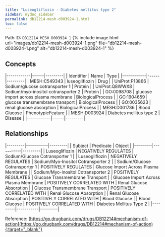 ```yaml
---
title: "Luseogliflozin - Diabetes mellitus type 2"
sidebar: mydoc_sidebar
permalink: db12214-mesh-d003924-1.html
toc: false 
---
```



Path ID: `DB12214_MESH_D003924_1`
{% include image.html url="images/db12214-mesh-d003924-1.png" file="db12214-mesh-d003924-1.png" alt="db12214-mesh-d003924-1" %}

## Concepts

|------------|------|---------|
| Identifier | Name | Type    |
|------------|------|---------|
| MESH:C549343 | luseogliflozin | Drug |
| UniProt:P13866 | Sodium/glucose cotransporter 1 | Protein |
| UniProt:Q8WWX8 | Sodium/myo-inositol cotransporter 2 | Protein |
| GO:0098708 | glucose import across plasma membrane | BiologicalProcess |
| GO:1904659 | glucose transmembrane transport | BiologicalProcess |
| GO:0035623 | renal glucose absorption | BiologicalProcess |
| MESH:D001786 | Blood Glucose | PhenotypicFeature |
| MESH:D003924 | Diabetes mellitus type 2 | Disease |
|------------|------|---------|

## Relationships

|---------|-----------|---------|
| Subject | Predicate | Object  |
|---------|-----------|---------|
| Luseogliflozin | NEGATIVELY REGULATES | Sodium/Glucose Cotransporter 1 |
| Luseogliflozin | NEGATIVELY REGULATES | Sodium/Myo-Inositol Cotransporter 2 |
| Sodium/Glucose Cotransporter 1 | POSITIVELY REGULATES | Glucose Import Across Plasma Membrane |
| Sodium/Myo-Inositol Cotransporter 2 | POSITIVELY REGULATES | Glucose Transmembrane Transport |
| Glucose Import Across Plasma Membrane | POSITIVELY CORRELATED WITH | Renal Glucose Absorption |
| Glucose Transmembrane Transport | POSITIVELY CORRELATED WITH | Renal Glucose Absorption |
| Renal Glucose Absorption | POSITIVELY CORRELATED WITH | Blood Glucose |
| Blood Glucose | POSITIVELY CORRELATED WITH | Diabetes Mellitus Type 2 |
|---------|-----------|---------|

Reference: [https://go.drugbank.com/drugs/DB12214#mechanism-of-action](https://go.drugbank.com/drugs/DB12214#mechanism-of-action){:target="_blank"}